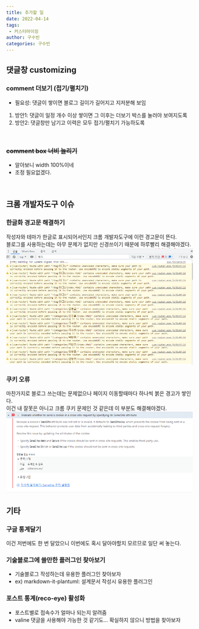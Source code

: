 ```yaml
---
title: 추가할 일
date: 2022-04-14
tags:
 - 커스터마이징
author: 구수빈
categories: 구수빈
---
```

## 댓글창 customizing
### comment 더보기 (접기/펼치기)
   - 필요성: 댓글이 쌓이면 블로그 길이가 길어지고 지저분해 보임
   1) 방안1: 댓글이 일정 개수 이상 쌓이면 그 이후는 더보기 박스를 눌러야 보여지도록
   2) 방안2: 댓글창만 남기고 이력은 모두 접기/펼치기 가능하도록  
<br>

### ~~comment box 너비 늘리기~~
- 알아보니 width 100%이네
- 조정 필요없겠다.
<br>

## 크롬 개발자도구 이슈

### 한글화 경고문 해결하기
작성자와 테마가 한글로 표시되어서인지 크롬 개발자도구에 이런 경고문이 뜬다.  
블로그를 사용하는데는 아무 문제가 없지만 신경쓰이기 때문에 하루빨리 해결해야겠다.  
![경고문](/images/warning.png)  

### 쿠키 오류
마찬가지로 블로그 쓰는데는 문제없으나 페이지 이동할때마다 하나씩 붉은 경고가 쌓인다.  
이건 내 잘못은 아니고 크롬 쿠키 문제인 것 같은데 이 부분도 해결해야겠다.  
![오류](/images/cromewarning.png)


## 기타

### 구글 통계달기
이건 저번에도 한 번 달았으니 이번에도 혹시 달아야할지 모르므로 일단 써 놓는다.

### 기술블로그에 쓸만한 플러그인 찾아보기
- 기술블로그 작성하는데 유용한 플러그인 찾아보자
- ex) markdown-it-plantuml: 설계문서 작성시 유용한 플러그인 

### 포스트 통계(reco-eye) 활성화
- 포스트별로 접속수가 얼마나 되는지 알려줌
- valine 댓글을 사용해야 가능한 것 같기도... 확실하지 않으니 방법을 찾아보자

